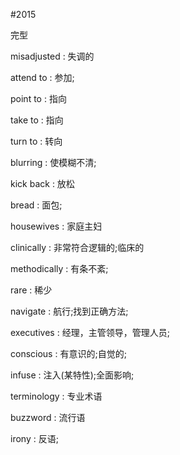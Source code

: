 #2015

完型

misadjusted : 失调的

attend to : 参加;

point to : 指向

take to : 指向

turn to : 转向

blurring : 使模糊不清;

kick back : 放松

bread : 面包;

housewives : 家庭主妇

clinically : 非常符合逻辑的;临床的

methodically : 有条不紊;

rare : 稀少

navigate : 航行;找到正确方法;

executives : 经理，主管领导，管理人员;

conscious : 有意识的;自觉的;

infuse : 注入(某特性);全面影响;

terminology : 专业术语

buzzword : 流行语

irony : 反语;

 